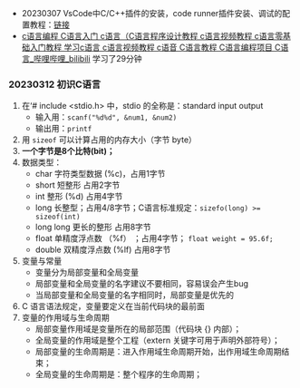 - 20230307 VsCode中C/C++插件的安装，code runner插件安装、调试的配置教程：[链接](https://www.bilibili.com/video/BV1U741157Rd/?spm_id_from=333.337.search-card.all.click&vd_source=1f0e502b13e9dadba5ce71ba90b29267)
- [c语言编程 C语言入门 c语言（C语言程序设计教程 c语言视频教程 c语言零基础入门教程 学习c语言 c语言视频教程 c语音 C语言教程 C语言编程项目 C语言_哔哩哔哩_bilibili](https://www.bilibili.com/video/BV1q54y1q79w/?spm_id_from=333.337.search-card.all.click&vd_source=1f0e502b13e9dadba5ce71ba90b29267) 学习了29分钟

### 20230312 初识C语言

1. 在‘# include <stdio.h> 中，stdio 的全称是：standard input output 
   - 输入用：`scanf("%d%d", &num1, &num2)`
   - 输出用：`printf`
2. 用 `sizeof` 可以计算占用的内存大小（字节 byte）
3. **一个字节是8个比特(bit)；**
4. 数据类型：
   - char 字符类型数据 (%c)，占用1字节
   - short 短整形  占用2字节
   -  int 整形 (%d)  占用4字节
   -  long 长整型；占用4/8字节；C语言标准规定：`sizefo(long) >= sizeof(int) `
   -  long long 更长的整形  占用8字节
   -  float 单精度浮点数 （%f） ；占用4字节；  `float weight = 95.6f;`
   -  double 双精度浮点数 (%lf)  占用8字节
5. 变量与常量
   - 变量分为局部变量和全局变量
   - 局部变量和全局变量的名字建议不要相同，容易误会产生bug
   - 当局部变量和全局变量的名字相同时，局部变量是优先的
6. C 语言语法规定，变量要定义在当前代码块的最前面
7. 变量的作用域与生命周期
   - 局部变量作用域是变量所在的局部范围（代码块 {} 内部）；
   - 全局变量的作用域是整个工程（extern 关键字可用于声明外部符号）；
   - 局部变量的生命周期是：进入作用域生命周期开始，出作用域生命周期结束；
   - 全局变量的生命周期是：整个程序的生命周期；

